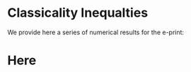 # Classicality Inequalties

We provide here a series of numerical results for the e-print: 



# Here
